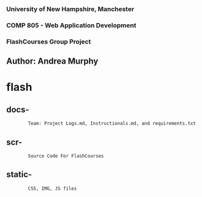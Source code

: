 ### University of New Hampshire, Manchester
### COMP 805 - Web Application Development
### FlashCourses Group Project
##  Author: Andrea Murphy

# flash

   ## docs-

            Team: Project Logs.md, Instructionals.md, and requirements.txt
   ## scr-

            Source Code For FlashCourses

   ## static-

            CSS, IMG, JS files
